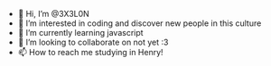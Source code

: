 - 👋 Hi, I’m @3X3L0N
- 👀 I’m interested in coding and discover new people in this culture
- 🌱 I’m currently learning javascript
- 💞️ I’m looking to collaborate on not yet :3
- 📫 How to reach me studying in Henry!

<!---
3X3L0N/3X3L0N is a ✨ special ✨ repository because its `README.md` (this file) appears on your GitHub profile.
You can click the Preview link to take a look at your changes.
--->
